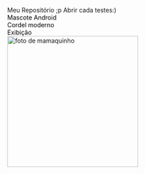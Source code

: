  <style>
  img{
   width:300px;
  }

  a{
   text-decoration: none;
   color: black;
  }
  a:hover{
   text-decoration: underline;
   color: darkred;
  }
 </style>

Meu Repositório ;p
Abrir cada testes:) <br>
<a href="https://euleoaraujo.github.io/html-css/exercicios/desafiocap16/android">Mascote Android </a>
<br>
<a href="https://euleoaraujo.github.io/html-css/exercicios/desafio012/cordel">Cordel moderno </a>
<br>
<a href="https://euleoaraujo.github.io/html-css/exercicios/leo/inde">Exibição </a>
<br>
 <img src="https://static.ndmais.com.br/2021/02/antonio-macaco-prego-bc-6-691x800.jpg" alt="foto de mamaquinho"> 
